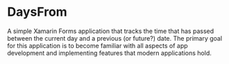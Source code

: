 # DaysFrom

A simple Xamarin Forms application that tracks the time that has passed between the current day and a previous (or future?) date.
The primary goal for this application is to become familiar with all aspects of app development and implementing features that modern applications hold.
